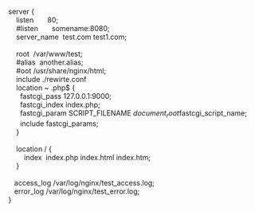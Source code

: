 server {<br />
&nbsp; &nbsp; listen&nbsp; &nbsp; &nbsp; &nbsp;80;<br />
&nbsp; &nbsp; #listen&nbsp; &nbsp; &nbsp; &nbsp;somename:8080;<br />
&nbsp; &nbsp; server_name&nbsp; test.com&nbsp;test1.com;<br />
<br />
&nbsp; &nbsp; root&nbsp; /var/www/test;<br />
&nbsp; &nbsp; #alias&nbsp; another.alias;<br />
&nbsp; &nbsp; #oot /usr/share/nginx/html;<br />
&nbsp; &nbsp; include ./rewirte.conf&nbsp;<br />
&nbsp; &nbsp; location ~ \.php$ {<br />
&nbsp; &nbsp; &nbsp; fastcgi_pass 127.0.0.1:9000;<br />
&nbsp; &nbsp; &nbsp; fastcgi_index index.php;<br />
&nbsp; &nbsp; &nbsp; fastcgi_param SCRIPT_FILENAME $document_root$fastcgi_script_name;<br />
&nbsp; &nbsp; &nbsp; include fastcgi_params;<br />
&nbsp; &nbsp; }<br />
<br />
&nbsp; &nbsp; location / {<br />
&nbsp; &nbsp; &nbsp; &nbsp; index&nbsp; index.php index.html index.htm;<br />
&nbsp; &nbsp; }<br />
<br />
&nbsp; &nbsp;access_log /var/log/nginx/test_access.log;<br />
&nbsp; &nbsp;error_log /var/log/nginx/test_error.log;<br />
}<br />
